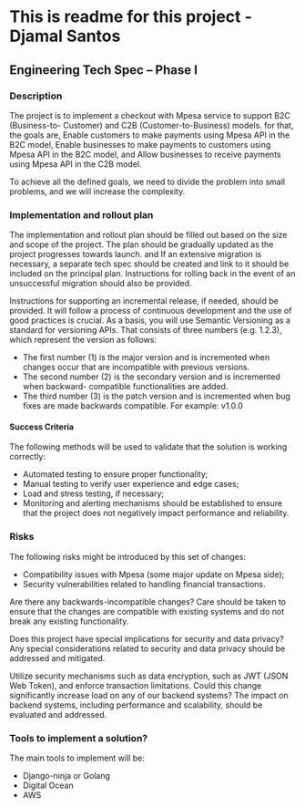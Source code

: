 # This is readme for this project - Djamal Santos

## Engineering Tech Spec – Phase I

### Description
The project is to implement a checkout with Mpesa service to support B2C (Business-to- Customer) and C2B (Customer-to-Business) models. for that, the goals are, Enable customers to make payments using Mpesa API in the B2C model, Enable businesses to make payments to customers using Mpesa API in the B2C model, and Allow businesses to receive payments using Mpesa API in the C2B model.

To achieve all the defined goals, we need to divide the problem into small problems, and we will increase the complexity.

### Implementation and rollout plan
The implementation and rollout plan should be filled out based on the size and scope of the project. The plan should be gradually updated as the project progresses towards launch. and If an extensive migration is necessary, a separate tech spec should be created and link to it should be included on the principal plan. Instructions for rolling back in the event of an unsuccessful migration should also be provided.

Instructions for supporting an incremental release, if needed, should be provided. It will follow a process of continuous development and the use of good practices is crucial. As a basis, you will use Semantic Versioning as a standard for versioning APIs. That consists of three numbers (e.g. 1.2.3), which represent the version as follows: 
- The first number (1) is the major version and is incremented when changes occur that
are incompatible with previous versions.
- The second number (2) is the secondary version and is incremented when backward-
compatible functionalities are added.
- The third number (3) is the patch version and is incremented when bug fixes are made
backwards compatible.
For example: v1.0.0

#### Success Criteria
The following methods will be used to validate that the solution is working correctly:
- Automated testing to ensure proper functionality;
- Manual testing to verify user experience and edge cases;
- Load and stress testing, if necessary;
- Monitoring and alerting mechanisms should be established to ensure that the project does not negatively impact performance and reliability.

### Risks
The following risks might be introduced by this set of changes:
- Compatibility issues with Mpesa (some major update on Mpesa side);
- Security vulnerabilities related to handling financial transactions.

Are there any backwards-incompatible changes?
Care should be taken to ensure that the changes are compatible with existing systems and do not break any existing functionality.

Does this project have special implications for security and data privacy?
Any special considerations related to security and data privacy should be addressed and mitigated.

Utilize security mechanisms such as data encryption, such as JWT (JSON Web Token), and enforce transaction limitations.
Could this change significantly increase load on any of our backend systems?
The impact on backend systems, including performance and scalability, should be evaluated and addressed.

### Tools to implement a solution?
The main tools to implement will be:
- Django-ninja or Golang
- Digital Ocean
- AWS
